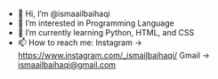 - 👋 Hi, I’m @ismaailbaihaqi
- 👀 I’m interested in Programming Language
- 🌱 I’m currently learning Python, HTML, and CSS
- 📫 How to reach me:
Instagram -> https://www.instagram.com/_ismailbaihaqi/
Gmail     -> ismaailbaihaqi@gmail.com

<!---
ismaailbaihaqi/ismaailbaihaqi is a ✨ special ✨ repository because its `README.md` (this file) appears on your GitHub profile.
You can click the Preview link to take a look at your changes.
--->
